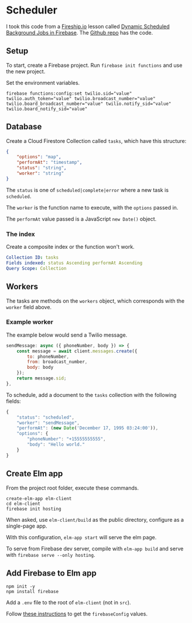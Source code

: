 # Scheduler

I took this code from a [Fireship.io](https://fireship.io/) lesson called [Dynamic Scheduled Background Jobs in Firebase](https://fireship.io/lessons/cloud-functions-scheduled-time-trigger/). The [Github repo](https://github.com/fireship-io/181-cloud-functions-task-queue) has the code.

## Setup

To start, create a Firebase project. Run `firebase init functions` and use the new project.

Set the environment variables.

```shell
firebase functions:config:set twilio.sid="value" twilio.auth_token="value" twilio.broadcast_number="value" twilio.board_broadcast_number="value" twilio.notify_sid="value" twilio.board_notify_sid="value"
```

## Database

Create a Cloud Firestore Collection called `tasks`, which have this structure:

```json
{ 
    "options": "map",
    "performAt": "timestamp",
    "status": "string",
    "worker": "string"
}
```

The `status` is one of `scheduled|complete|error` where a new task is `scheduled`.

The `worker` is the function name to execute, with the `options` passed in.

The `performAt` value passed is a JavaScript `new Date()` object.

### The index

Create a composite index or the function won't work. 

```yaml
Collection ID: tasks
Fields indexed: status Ascending performAt Ascending
Query Scope: Collection
```

## Workers

The tasks are methods on the `workers` object, which corresponds with the `worker` field above.

### Example worker

The example below would send a Twilio message.

```javascript
sendMessage: async ({ phoneNumber, body }) => {
    const message = await client.messages.create({
        to: phoneNumber,
        from: broadcast_number,
        body: body
    });
    return message.sid;
},
```

To schedule, add a document to the `tasks` collection with the following fields:

```javascript
{
    "status": "scheduled",
    "worker": "sendMessage",
    "performAt": (new Date('December 17, 1995 03:24:00')),
    "options": {
        "phoneNumber": "+15555555555",
        "body": "Hello world."
    }
}
```

## Create Elm app

From the project root folder, execute these commands.

```shell
create-elm-app elm-client
cd elm-client
firebase init hosting
```

When asked, use `elm-client/build` as the public directory, configure as a single-page app.

With this configuration, `elm-app start` will serve the elm page.

To serve from Firebase dev server, compile with `elm-app build` and serve with `firebase serve --only hosting`.

## Add Firebase to Elm app

```shell
npm init -y
npm install firebase
```

Add a `.env` file to the root of `elm-client` (not in `src`).

Follow [these instructions](https://support.google.com/firebase/answer/7015592?authuser=0) to get the `firebaseConfig` values.